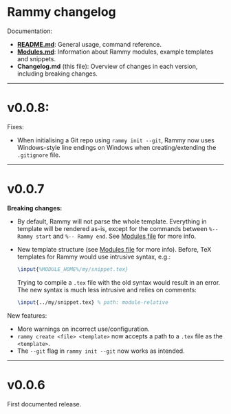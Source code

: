 # Rammy changelog

Documentation:
* **[README.md](./README.md)**: General usage, command reference.
* **[Modules.md](./Modules.md)**: Information about Rammy modules, example templates and snippets.
* **Changelog.md** (this file): Overview of changes in each version, including breaking changes.

-------------------------------------------------------------------------


# v0.0.8:

Fixes:

* When initialising a Git repo using `rammy init --git`, Rammy now uses Windows-style line endings on Windows when
creating/extending the `.gitignore` file.


-------------------------------------------------------------------------


# v0.0.7

**Breaking changes:**

* By default, Rammy will not parse the whole template. Everything in template will be rendered as-is, except for the
commands between `%-- Rammy start` and `%-- Rammy end`. See [Modules file](./Modules.md) for more info.
* New template structure (see [Modules file](./Modules.md) for more info). Before, TeX templates for Rammy would use 
intrusive syntax, e.g.:
    ```latex
    \input{%MODULE_HOME%/my/snippet.tex}
    ```
    
    Trying to compile a  `.tex` file with the old syntax would result in an error. The new syntax is much less 
    intrusive and relies on comments:
    
    ```latex
    \input{../my/snippet.tex} % path: module-relative
    ```

New features:

* More warnings on incorrect use/configuration.
* `rammy create <file> <template>` now accepts a path to a `.tex` file as the `<template>`.
* The `--git` flag in `rammy init --git` now works as intended.


-------------------------------------------------------------------------


# v0.0.6

First documented release.
